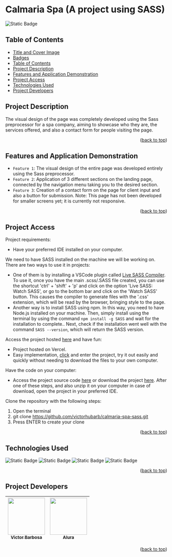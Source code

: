 # Calmaria Spa (A project using SASS) <a name="readme-top"></a>
![Static Badge](https://img.shields.io/badge/status-completed-green?style=for-the-badge)

## Table of Contents 
* [Title and Cover Image](#title-and-cover-image)
* [Badges](#badges)
* [Table of Contents](#table-of-contents)
* [Project Description](#project-description)
* [Features and Application Demonstration](#features-and-application-demonstration)
* [Project Access](#project-access)
* [Technologies Used](#technologies-used)
* [Project Developers](#project-developers)

## Project Description
The visual design of the page was completely developed using the Sass preprocessor for a spa company, aiming to showcase who they are, the services offered, and also a contact form for people visiting the page.
<p align="right">(<a href="#readme-top">back to top</a>)</p>
 
## Features and Application Demonstration
- `Feature 1`: The visual design of the entire page was developed entirely using the Sass preprocessor.
- `Feature 2`: Application of 3 different sections on the landing page, connected by the navigation menu taking you to the desired section.
- `Feature 3`: Creation of a contact form on the page for client input and also a button for submission.
Note: This page has not been developed for smaller screens yet; it is currently not responsive.
<p align="right">(<a href="#readme-top">back to top</a>)</p>

## Project Access
Project requirements:
 - Have your preferred IDE installed on your computer.

We need to have SASS installed on the machine we will be working on. There are two ways to use it in projects: 
  - One of them is by installing a VSCode plugin called [Live SASS Compiler](https://marketplace.visualstudio.com/items?itemName=glenn2223.live-SASS). To use it, once you have the main .scss/.SASS file created, you can use the shortcut 'ctrl' + 'shift' + 'p' and click on the option 'Live SASS: Watch SASS', or go to the bottom bar and click on the 'Watch SASS' button. This causes the compiler to generate files with the '.css' extension, which will be read by the browser, bringing style to the page.
  - Another way is to install SASS using npm. In this way, you need to have Node.js installed on your machine. Then, simply install using the terminal by using the command `npm install -g SASS` and wait for the installation to complete.. Next, check if the installation went well with the command `SASS --version`, which will return the SASS version.

Access the project hosted [here](https://calmaria-spa-sass-eight.vercel.app) and have fun:
 - Project hosted on Vercel.
 - Easy implementation, [click](https://calmaria-spa-sass-eight.vercel.app) and enter the project, try it out easily and quickly without needing to download the files to your own computer.

Have the code on your computer:
 - Access the project source code [here](https://github.com/victorhubarb/calmaria-spa-sass) or download the project [here](https://github.com/victorhubarb/calmaria-spa-sass/archive/refs/heads/main.zip). After one of these steps, and also unzip it on your computer in case of download, open the project in your preferred IDE.

Clone the repository with the following steps:
 1. Open the terminal
 2. git clone https://github.com/victorhubarb/calmaria-spa-sass.git
 3. Press ENTER to create your clone
<p align="right">(<a href="#readme-top">back to top</a>)</p>

## Technologies Used
![Static Badge](https://img.shields.io/badge/HTML5-E34F26?style=for-the-badge&logo=html5&logoColor=white)
![Static Badge](https://img.shields.io/badge/CSS3-1572B6?style=for-the-badge&logo=css3&logoColor=white)
![Static Badge](https://img.shields.io/badge/Sass-CC6699?style=for-the-badge&logo=sass&logoColor=white)
![Static Badge](https://img.shields.io/badge/Figma-F24E1E?style=for-the-badge&logo=figma&logoColor=white)
<p align="right">(<a href="#readme-top">back to top</a>)</p>

## Project Developers
| [<img loading="lazy" src="https://avatars.githubusercontent.com/u/80085116?v=4" width=115><br><sub>Victor Barbosa</sub>](https://github.com/victorhubarb) | [<img loading="lazy" src="https://avatars.githubusercontent.com/u/4975968?s=200&v=4" width=115><br><sub>Alura</sub>](https://github.com/alura-cursos) |
| :---: | :--: |
<p align="right">(<a href="#readme-top">back to top</a>)</p>
